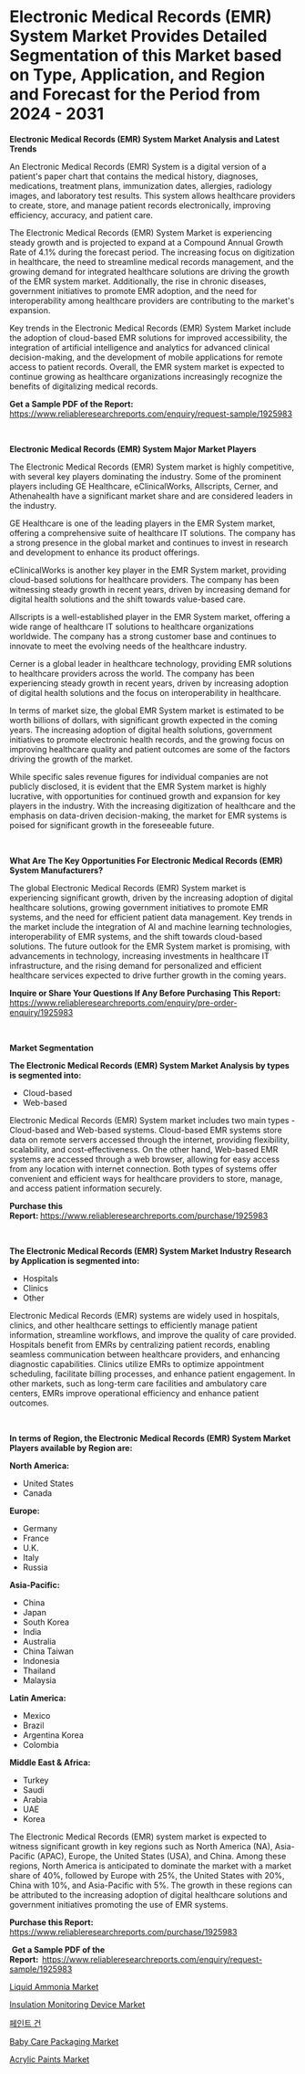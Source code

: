 <p><h1>Electronic Medical Records (EMR) System Market Provides Detailed Segmentation of this Market based on Type, Application, and Region and Forecast for the Period from 2024 - 2031</h1></p><p><strong>Electronic Medical Records (EMR) System Market Analysis and Latest Trends</strong></p>
<p><p>An Electronic Medical Records (EMR) System is a digital version of a patient's paper chart that contains the medical history, diagnoses, medications, treatment plans, immunization dates, allergies, radiology images, and laboratory test results. This system allows healthcare providers to create, store, and manage patient records electronically, improving efficiency, accuracy, and patient care.</p><p>The Electronic Medical Records (EMR) System Market is experiencing steady growth and is projected to expand at a Compound Annual Growth Rate of 4.1% during the forecast period. The increasing focus on digitization in healthcare, the need to streamline medical records management, and the growing demand for integrated healthcare solutions are driving the growth of the EMR system market. Additionally, the rise in chronic diseases, government initiatives to promote EMR adoption, and the need for interoperability among healthcare providers are contributing to the market's expansion.</p><p>Key trends in the Electronic Medical Records (EMR) System Market include the adoption of cloud-based EMR solutions for improved accessibility, the integration of artificial intelligence and analytics for advanced clinical decision-making, and the development of mobile applications for remote access to patient records. Overall, the EMR system market is expected to continue growing as healthcare organizations increasingly recognize the benefits of digitalizing medical records.</p></p>
<p><strong>Get a Sample PDF of the Report:&nbsp;</strong> <a href="https://www.reliableresearchreports.com/enquiry/request-sample/1925983">https://www.reliableresearchreports.com/enquiry/request-sample/1925983</a></p>
<p>&nbsp;</p>
<p><strong>Electronic Medical Records (EMR) System Major Market Players</strong></p>
<p><p>The Electronic Medical Records (EMR) System market is highly competitive, with several key players dominating the industry. Some of the prominent players including GE Healthcare, eClinicalWorks, Allscripts, Cerner, and Athenahealth have a significant market share and are considered leaders in the industry.</p><p>GE Healthcare is one of the leading players in the EMR System market, offering a comprehensive suite of healthcare IT solutions. The company has a strong presence in the global market and continues to invest in research and development to enhance its product offerings.</p><p>eClinicalWorks is another key player in the EMR System market, providing cloud-based solutions for healthcare providers. The company has been witnessing steady growth in recent years, driven by increasing demand for digital health solutions and the shift towards value-based care.</p><p>Allscripts is a well-established player in the EMR System market, offering a wide range of healthcare IT solutions to healthcare organizations worldwide. The company has a strong customer base and continues to innovate to meet the evolving needs of the healthcare industry.</p><p>Cerner is a global leader in healthcare technology, providing EMR solutions to healthcare providers across the world. The company has been experiencing steady growth in recent years, driven by increasing adoption of digital health solutions and the focus on interoperability in healthcare.</p><p>In terms of market size, the global EMR System market is estimated to be worth billions of dollars, with significant growth expected in the coming years. The increasing adoption of digital health solutions, government initiatives to promote electronic health records, and the growing focus on improving healthcare quality and patient outcomes are some of the factors driving the growth of the market.</p><p>While specific sales revenue figures for individual companies are not publicly disclosed, it is evident that the EMR System market is highly lucrative, with opportunities for continued growth and expansion for key players in the industry. With the increasing digitization of healthcare and the emphasis on data-driven decision-making, the market for EMR systems is poised for significant growth in the foreseeable future.</p></p>
<p>&nbsp;</p>
<p><strong>What Are The Key Opportunities For Electronic Medical Records (EMR) System Manufacturers?</strong></p>
<p><p>The global Electronic Medical Records (EMR) System market is experiencing significant growth, driven by the increasing adoption of digital healthcare solutions, growing government initiatives to promote EMR systems, and the need for efficient patient data management. Key trends in the market include the integration of AI and machine learning technologies, interoperability of EMR systems, and the shift towards cloud-based solutions. The future outlook for the EMR System market is promising, with advancements in technology, increasing investments in healthcare IT infrastructure, and the rising demand for personalized and efficient healthcare services expected to drive further growth in the coming years.</p></p>
<p><strong>Inquire or Share Your Questions If Any Before Purchasing This Report:</strong> <a href="https://www.reliableresearchreports.com/enquiry/pre-order-enquiry/1925983">https://www.reliableresearchreports.com/enquiry/pre-order-enquiry/1925983</a></p>
<p>&nbsp;</p>
<p><strong>Market Segmentation</strong></p>
<p><strong>The Electronic Medical Records (EMR) System Market Analysis by types is segmented into:</strong></p>
<p><ul><li>Cloud-based</li><li>Web-based</li></ul></p>
<p><p>Electronic Medical Records (EMR) System market includes two main types - Cloud-based and Web-based systems. Cloud-based EMR systems store data on remote servers accessed through the internet, providing flexibility, scalability, and cost-effectiveness. On the other hand, Web-based EMR systems are accessed through a web browser, allowing for easy access from any location with internet connection. Both types of systems offer convenient and efficient ways for healthcare providers to store, manage, and access patient information securely.</p></p>
<p><strong>Purchase this Report:&nbsp;</strong><a href="https://www.reliableresearchreports.com/purchase/1925983">https://www.reliableresearchreports.com/purchase/1925983</a></p>
<p>&nbsp;</p>
<p><strong>The Electronic Medical Records (EMR) System Market Industry Research by Application is segmented into:</strong></p>
<p><ul><li>Hospitals</li><li>Clinics</li><li>Other</li></ul></p>
<p><p>Electronic Medical Records (EMR) systems are widely used in hospitals, clinics, and other healthcare settings to efficiently manage patient information, streamline workflows, and improve the quality of care provided. Hospitals benefit from EMRs by centralizing patient records, enabling seamless communication between healthcare providers, and enhancing diagnostic capabilities. Clinics utilize EMRs to optimize appointment scheduling, facilitate billing processes, and enhance patient engagement. In other markets, such as long-term care facilities and ambulatory care centers, EMRs improve operational efficiency and enhance patient outcomes.</p></p>
<p>&nbsp;</p>
<p><strong>In terms of Region, the Electronic Medical Records (EMR) System Market Players available by Region are:</strong></p>
<p>
    <p> <strong> North America: </strong>
        <ul>
            <li>United States</li>
            <li>Canada</li>
        </ul>
        </p> 
    <p> <strong> Europe: </strong>
        <ul>
            <li>Germany</li>
            <li>France</li>
            <li>U.K.</li>
            <li>Italy</li>
            <li>Russia</li>
        </ul>
        </p> 
    <p> <strong> Asia-Pacific: </strong>
        <ul>
            <li>China</li>
            <li>Japan</li>
            <li>South Korea</li>
            <li>India</li>
            <li>Australia</li>
            <li>China Taiwan</li>
            <li>Indonesia</li>
            <li>Thailand</li>
            <li>Malaysia</li>
        </ul>
        </p> 
    <p> <strong> Latin America: </strong>
        <ul>
            <li>Mexico</li>
            <li>Brazil</li>
            <li>Argentina Korea</li>
            <li>Colombia</li>
        </ul>
        </p> 
    <p> <strong> Middle East & Africa: </strong>
        <ul>
            <li>Turkey</li>
            <li>Saudi</li>
            <li>Arabia</li>
            <li>UAE</li>
            <li>Korea</li>
        </ul>
    </p>
    </p>
<p><p>The Electronic Medical Records (EMR) system market is expected to witness significant growth in key regions such as North America (NA), Asia-Pacific (APAC), Europe, the United States (USA), and China. Among these regions, North America is anticipated to dominate the market with a market share of 40%, followed by Europe with 25%, the United States with 20%, China with 10%, and Asia-Pacific with 5%. The growth in these regions can be attributed to the increasing adoption of digital healthcare solutions and government initiatives promoting the use of EMR systems.</p></p>
<p><strong>Purchase this Report: </strong><a href="https://www.reliableresearchreports.com/purchase/1925983">https://www.reliableresearchreports.com/purchase/1925983</a></p>
<p>&nbsp;<strong>Get a Sample PDF of the Report:&nbsp;&nbsp;</strong><a href="https://www.reliableresearchreports.com/enquiry/request-sample/1925983">https://www.reliableresearchreports.com/enquiry/request-sample/1925983</a></p>
<p><strong></strong></p>
<p><p><a href="https://view.publitas.com/reportprime-1/liquid-ammonia-market-size-global-industry-overview-market-segmentation-and-forecast-2024-to-2031/">Liquid Ammonia Market</a></p><p><a href="https://sulfuric-clavicle-d39.notion.site/Insulation-Monitoring-Device-Market-Size-Reflecting-a-Forecast-Till-2031-Market-By-Type-By-Applica-1229564c3f01490481194c2a81f51238">Insulation Monitoring Device Market</a></p><p><a href="https://medium.com/@marcolarbadie98078y/%ED%8E%98%EC%9D%B8%ED%8A%B8-%EA%B1%B4-%EC%8B%9C%EC%9E%A5-%EA%B7%9C%EB%AA%A8-%EC%8B%9C%EC%9E%A5-%EC%A0%84%EB%A7%9D-%EB%B0%8F-%EC%8B%9C%EC%9E%A5-%EC%98%88%EC%B8%A1-2024%EB%85%84%EB%B6%80%ED%84%B0-2031%EB%85%84-d070a049794e">페인트 건</a></p><p><a href="https://automatic-knee-4c7.notion.site/Baby-Care-Packaging-Market-Size-Growth-and-Forecast-from-2024-2031-5e4c86b6617449829a91f414c42fa24a">Baby Care Packaging Market</a></p><p><a href="https://view.publitas.com/reportprime-1/acrylic-paints-market-size-2024-2031-global-industrial-analysis-key-geographical-regions-market-share-top-key-players-product-types-and-forecast-research-report/">Acrylic Paints Market</a></p></p>